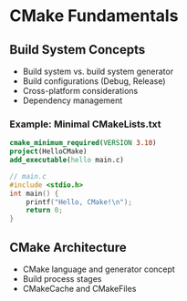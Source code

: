 # CMake Fundamentals

## Build System Concepts
- Build system vs. build system generator
- Build configurations (Debug, Release)
- Cross-platform considerations
- Dependency management

### Example: Minimal CMakeLists.txt
```cmake
cmake_minimum_required(VERSION 3.10)
project(HelloCMake)
add_executable(hello main.c)
```

```c
// main.c
#include <stdio.h>
int main() {
    printf("Hello, CMake!\n");
    return 0;
}
```

## CMake Architecture
- CMake language and generator concept
- Build process stages
- CMakeCache and CMakeFiles
